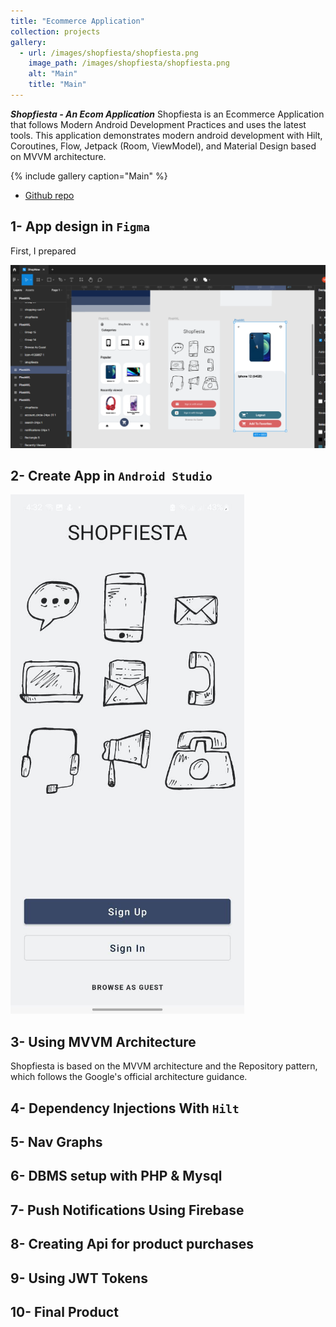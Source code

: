 ```yaml
---
title: "Ecommerce Application"
collection: projects
gallery:
  - url: /images/shopfiesta/shopfiesta.png
    image_path: /images/shopfiesta/shopfiesta.png
    alt: "Main"
    title: "Main"
---
```

***Shopfiesta - An Ecom Application***
Shopfiesta is an Ecommerce Application that follows Modern Android Development Practices and uses the latest tools. This application demonstrates modern android development with Hilt, Coroutines, Flow, Jetpack (Room, ViewModel), and Material Design based on MVVM architecture.
<!-- 
![](/images/shopfiesta/shopfiesta.png) -->
{% include gallery caption="Main" %}

* [Github repo](https://github.com/MelDashti/e-commerce-app)


## 1- App design in `Figma`
First, I prepared 

![](/images/shopfiesta/image003.png)


## 2- Create App in `Android Studio`
![](/images/shopfiesta/image031.png)

## 3- Using MVVM Architecture 

Shopfiesta is based on the MVVM architecture and the Repository pattern, which follows the Google's official architecture guidance.


## 4- Dependency Injections With `Hilt`

## 5- Nav Graphs

## 6- DBMS setup with PHP & Mysql

## 7- Push Notifications Using Firebase

## 8- Creating Api for product purchases

## 9- Using JWT Tokens

## 10- Final Product


